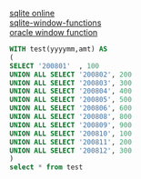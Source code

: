 

[sqlite online](https://sqliteonline.com/)  
[sqlite-window-functions](https://www.sqlitetutorial.net/sqlite-window-functions/)  
[oracle window function](http://www.gurubee.net/lecture/2674)

```sql
WITH test(yyyymm,amt) AS
(
SELECT '200801'  , 100  
UNION ALL SELECT '200802', 200 
UNION ALL SELECT '200803', 300 
UNION ALL SELECT '200804', 400 
UNION ALL SELECT '200805', 500 
UNION ALL SELECT '200806', 600 
UNION ALL SELECT '200808', 800 
UNION ALL SELECT '200809', 900 
UNION ALL SELECT '200810', 100 
UNION ALL SELECT '200811', 200 
UNION ALL SELECT '200812', 300 
)
select * from test
```
